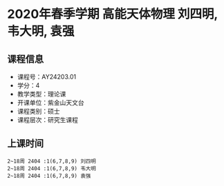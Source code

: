 # 2020年春季学期 高能天体物理 刘四明, 韦大明, 袁强






## 课程信息

- 课程号：AY24203.01
- 学分：4
- 教学类型：理论课
- 开课单位：紫金山天文台
- 课程类别：硕士
- 课程层次：研究生课程

## 上课时间

```
2~18周 2404 :1(6,7,8,9) 刘四明
2~18周 2404 :1(6,7,8,9) 韦大明
2~18周 2404 :1(6,7,8,9) 袁强
```

